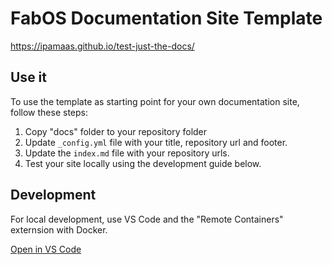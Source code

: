 # FabOS Documentation Site Template

https://ipamaas.github.io/test-just-the-docs/

## Use it

To use the template as starting point for your own documentation site, follow these steps:
1. Copy "docs" folder to your repository folder
2. Update ``_config.yml`` file with your title, repository url and footer.
3. Update the ``index.md`` file with your repository urls.
4. Test your site locally using the development guide below.

## Development

For local development, use VS Code and the "Remote Containers" externsion with Docker.

[Open in VS Code](https://open.vscode.dev/ipamaas/test-just-the-docs)
